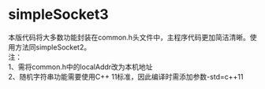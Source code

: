 # simpleSocket3
本版代码将大多数功能封装在common.h头文件中，主程序代码更加简洁清晰。使用方法同simpleSocket2。  
注：  
1、需将common.h中的localAddr改为本机地址  
2、随机字符串功能需要使用C++ 11标准，因此编译时需添加参数-std=c++11  
